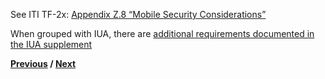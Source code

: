See ITI TF-2x: [Appendix Z.8 “Mobile Security Considerations”](appendix_z.html#FHIRsecurity)

When grouped with IUA, there are [additional requirements documented in the IUA supplement](https://profiles.ihe.net/ITI/IUA/index.html#33-mhd-profile)

**[Previous](1334_overview.html) / [Next](1336_cross_grouping.html)**

